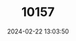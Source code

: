---
title: "10157"
category: "Hipposideros ruber"
draft: false
date: 2024-02-22 13:03:50
languages:
  English: ["Noack's Roundleaf Bat"]
---
